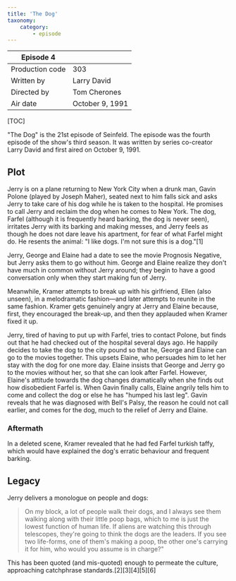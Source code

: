 ```yaml
---
title: 'The Dog'
taxonomy:
    category:
        - episode
---
```


| Episode 4 | |
|-----------------|--------------------------------|
| Production code | 303                            |
| Written by      | Larry David |
| Directed by     | Tom Cherones                   |
| Air date        | October 9, 1991             |

[TOC]

"The Dog" is the 21st episode of Seinfeld. The episode was the fourth episode of the show's third season. It was written by series co-creator Larry David and first aired on October 9, 1991.

## Plot

Jerry is on a plane returning to New York City when a drunk man, Gavin Polone (played by Joseph Maher), seated next to him falls sick and asks Jerry to take care of his dog while he is taken to the hospital. He promises to call Jerry and reclaim the dog when he comes to New York. The dog, Farfel (although it is frequently heard barking, the dog is never seen), irritates Jerry with its barking and making messes, and Jerry feels as though he does not dare leave his apartment, for fear of what Farfel might do. He resents the animal: "I like dogs. I'm not sure this is a dog."[1]

Jerry, George and Elaine had a date to see the movie Prognosis Negative, but Jerry asks them to go without him. George and Elaine realize they don't have much in common without Jerry around; they begin to have a good conversation only when they start making fun of Jerry.

Meanwhile, Kramer attempts to break up with his girlfriend, Ellen (also unseen), in a melodramatic fashion—and later attempts to reunite in the same fashion. Kramer gets genuinely angry at Jerry and Elaine because, first, they encouraged the break-up, and then they applauded when Kramer fixed it up.

Jerry, tired of having to put up with Farfel, tries to contact Polone, but finds out that he had checked out of the hospital several days ago. He happily decides to take the dog to the city pound so that he, George and Elaine can go to the movies together. This upsets Elaine, who persuades him to let her stay with the dog for one more day. Elaine insists that George and Jerry go to the movies without her, so that she can look after Farfel. However, Elaine's attitude towards the dog changes dramatically when she finds out how disobedient Farfel is. When Gavin finally calls, Elaine angrily tells him to come and collect the dog or else he has "humped his last leg". Gavin reveals that he was diagnosed with Bell's Palsy, the reason he could not call earlier, and comes for the dog, much to the relief of Jerry and Elaine.

### Aftermath

In a deleted scene, Kramer revealed that he had fed Farfel turkish taffy, which would have explained the dog's erratic behaviour and frequent barking.

## Legacy


Jerry delivers a monologue on people and dogs:

> On my block, a lot of people walk their dogs, and I always see them walking along with their little poop bags, which to me is just the lowest function of human life. If aliens are watching this through telescopes, they're going to think the dogs are the leaders. If you see two life-forms, one of them's making a poop, the other one's carrying it for him, who would you assume is in charge?"

This has been quoted (and mis-quoted) enough to permeate the culture, approaching catchphrase standards.[2][3][4][5][6]

